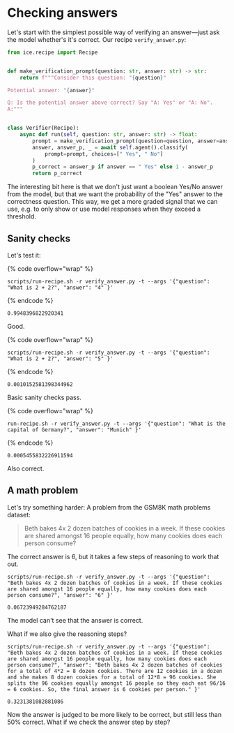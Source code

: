 # Checking answers

Let's start with the simplest possible way of verifying an answer—just ask the model whether's it's correct. Our recipe `verify_answer.py`:

```python
from ice.recipe import Recipe


def make_verification_prompt(question: str, answer: str) -> str:
    return f"""Consider this question: "{question}"

Potential answer: "{answer}"

Q: Is the potential answer above correct? Say "A: Yes" or "A: No".
A:"""


class Verifier(Recipe):
    async def run(self, question: str, answer: str) -> float:
        prompt = make_verification_prompt(question=question, answer=answer)
        answer, answer_p, _ = await self.agent().classify(
            prompt=prompt, choices=[" Yes", " No"]
        )
        p_correct = answer_p if answer == " Yes" else 1 - answer_p
        return p_correct
```

The interesting bit here is that we don't just want a boolean Yes/No answer from the model, but that we want the probability of the "Yes" answer to the correctness question. This way, we get a more graded signal that we can use, e.g. to only show or use model responses when they exceed a threshold.

## Sanity checks

Let's test it:

{% code overflow="wrap" %}
```shell
scripts/run-recipe.sh -r verify_answer.py -t --args '{"question": "What is 2 + 2?", "answer": "4" }'
```
{% endcode %}

```
0.9948396822920341
```

Good.

{% code overflow="wrap" %}
```
scripts/run-recipe.sh -r verify_answer.py -t --args '{"question": "What is 2 + 2?", "answer": "5" }'
```
{% endcode %}

```
0.0010152581398344962
```

Basic sanity checks pass.

{% code overflow="wrap" %}
```shell
run-recipe.sh -r verify_answer.py -t --args '{"question": "What is the capital of Germany?", "answer": "Munich" }'
```
{% endcode %}

```
0.0005455832226911594
```

Also correct.&#x20;

## A math problem

Let's try something harder: A problem from the GSM8K math problems dataset:

> Beth bakes 4x 2 dozen batches of cookies in a week. If these cookies are shared amongst 16 people equally, how many cookies does each person consume?

The correct answer is 6, but it takes a few steps of reasoning to work that out.

```shell
scripts/run-recipe.sh -r verify_answer.py -t --args '{"question": "Beth bakes 4x 2 dozen batches of cookies in a week. If these cookies are shared amongst 16 people equally, how many cookies does each person consume?", "answer": "6" }'
```

```
0.06723949284762187
```

The model can't see that the answer is correct.

What if we also give the reasoning steps?

```shell
scripts/run-recipe.sh -r verify_answer.py -t --args '{"question": "Beth bakes 4x 2 dozen batches of cookies in a week. If these cookies are shared amongst 16 people equally, how many cookies does each person consume?", "answer": "Beth bakes 4x 2 dozen batches of cookies for a total of 4*2 = 8 dozen cookies. There are 12 cookies in a dozen and she makes 8 dozen cookies for a total of 12*8 = 96 cookies. She splits the 96 cookies equally amongst 16 people so they each eat 96/16 = 6 cookies. So, the final answer is 6 cookies per person." }'
```

```
0.3231381082881086
```

Now the answer is judged to be more likely to be correct, but still less than 50% correct. What if we check the answer step by step?

